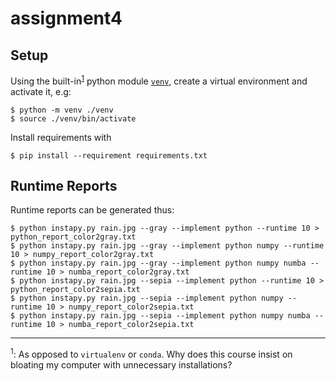 # assignment4

## Setup

Using the built-in<sup>[1](#bloat)</sup> python module
[`venv`](https://docs.python.org/3/library/venv.html), create a virtual
environment and activate it, e.g:
```
$ python -m venv ./venv
$ source ./venv/bin/activate
```
Install requirements with
```
$ pip install --requirement requirements.txt
```

## Runtime Reports

Runtime reports can be generated thus:
```{=bash}
$ python instapy.py rain.jpg --gray --implement python --runtime 10 > python_report_color2gray.txt
$ python instapy.py rain.jpg --gray --implement python numpy --runtime 10 > numpy_report_color2gray.txt
$ python instapy.py rain.jpg --gray --implement python numpy numba --runtime 10 > numba_report_color2gray.txt
$ python instapy.py rain.jpg --sepia --implement python --runtime 10 > python_report_color2sepia.txt
$ python instapy.py rain.jpg --sepia --implement python numpy --runtime 10 > numpy_report_color2sepia.txt
$ python instapy.py rain.jpg --sepia --implement python numpy numba --runtime 10 > numba_report_color2sepia.txt
```

---

<sup><a name="bloat">1</a></sup>: As opposed to `virtualenv` or `conda`. Why does this course insist on
bloating my computer with unnecessary installations?
